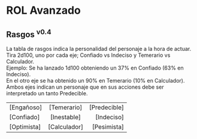 # ROL Avanzado
## Rasgos <sup>v0.4</sup>

La tabla de rasgos indica la personalidad del personaje a la hora de actuar.   
Tira 2d100, uno por cada eje; Confiado vs Indeciso y Temerario vs Calculador.  
Ejemplo: Se ha lanzado 1d100 obteniendo un 37% en Confiado (63% en Indeciso).  
En el otro eje se ha obtenido un 90% en Temerario (10% en Calculador).  
Ambos ejes indican un personaje que en sus acciones debe ser interpretado un tanto Predecible.

|             |              |              |
| ----------- | :----------: | -----------: |
| [Engañoso]  | [Temerario]  | [Predecible] |
| [Confiado]  | [Inestable]  | [Indeciso]   |
| [Optimista] | [Calculador] | [Pesimista]  |